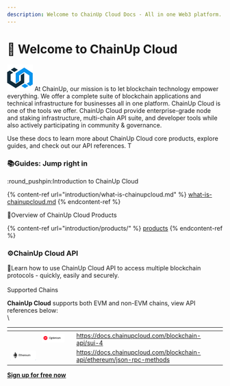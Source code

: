```yaml
---
description: Welcome to ChainUp Cloud Docs - All in one Web3 platform.
---
```


# 👋 Welcome to ChainUp Cloud

<img src=".gitbook/assets/chainup (1).png" alt="" data-size="line"> At ChainUp, our mission is to let blockchain technology empower everything. We offer a complete suite of blockchain applications and technical infrastructure for businesses all in one platform. ChainUp Cloud is one of the tools we offer. ChainUp Cloud provide enterprise-grade node and staking infrastructure, multi-chain API suite, and developer tools while also actively participating in community & governance.

Use these docs to learn more about ChainUp Cloud core products, explore guides, and check out our API references. T

### :books:Guides: Jump right in

:round\_pushpin:Introduction to ChainUp Cloud

{% content-ref url="introduction/what-is-chainupcloud.md" %}
[what-is-chainupcloud.md](introduction/what-is-chainupcloud.md)
{% endcontent-ref %}

:book:Overview of ChainUp Cloud Products

{% content-ref url="introduction/products/" %}
[products](introduction/products/)
{% endcontent-ref %}

### :gear:ChainUp Cloud API

:brain:Learn how to use ChainUp Cloud API to access multiple blockchain protocols - quickly, easily and securely.\
\
Supported Chains

**ChainUp Cloud** supports both EVM and non-EVM chains, view API references below:\
\


<table data-view="cards"><thead><tr><th></th><th></th><th></th><th data-hidden data-card-target data-type="content-ref"></th></tr></thead><tbody><tr><td></td><td><img src=".gitbook/assets/image (52).png" alt="" data-size="original"></td><td></td><td><a href="https://docs.chainupcloud.com/blockchain-api/sui-4">https://docs.chainupcloud.com/blockchain-api/sui-4</a></td></tr><tr><td><img src=".gitbook/assets/image (1) (1) (1) (1).png" alt="" data-size="original"></td><td></td><td></td><td><a href="https://docs.chainupcloud.com/blockchain-api/ethereum/json-rpc-methods">https://docs.chainupcloud.com/blockchain-api/ethereum/json-rpc-methods</a></td></tr></tbody></table>

[**Sign up for free now**](https://cloud.chainup.com/app/register)&#x20;
